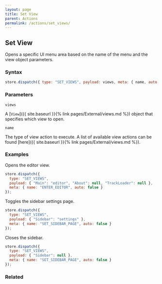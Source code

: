 ```yaml
---
layout: page
title: Set View
parent: Actions
permalink: /actions/set_views/
---
```


## Set View

Opens a specific UI menu area based on the name of the menu and the view object parameters.

### Syntax

```js
store.dispatch({ type: "SET_VIEWS", payload: views, meta: { name, auto: false } });
```

### Parameters

`views`

A [`View`]({{ site.baseurl }}{% link pages/External/views.md %}) object that specifies which view to open.

`name`

The type of view action to execute. A list of available view actions can be found [here]({{ site.baseurl }}{% link pages/External/views.md %}).

### Examples

Opens the editor view.

```js
store.dispatch({
  type: "SET_VIEWS",
  payload: { "Main": "editor", "About": null, "TrackLoader": null },
  meta: { name: "ENTER_EDITOR", auto: false }
});
```

Toggles the sidebar settings page.

```js
store.dispatch({
  type: "SET_VIEWS",
  payload: { "Sidebar": "settings" },
  meta: { name: "SET_SIDEBAR_PAGE", auto: false }
});
```

Closes the sidebar.

```js
store.dispatch({
  type: "SET_VIEWS",
  payload: { "Sidebar": null },
  meta: { name: "SET_SIDEBAR_PAGE", auto: false }
});
```

### Related
